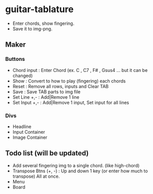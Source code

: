 # guitar-tablature

- Enter chords, show fingering.
- Save it to img-png.

## Maker

### Buttons
- Chord input : Enter Chord (ex. C , C7 , F# , Gsus4 ... but it can be changed)
- Show : Convert to how to play (fingering) each chords
- Reset : Remove all rows, inputs and Clear TAB
- Save : Save TAB parts to img file
- Set Line +,- : Add|Remove 1 line
- Set Input +,- : Add|Remove 1 input, Set input for all lines

### Divs
- Headline
- Input Container
- Image Container

## Todo list (will be updated)

- Add several fingering img to a single chord. (like high-chord)
- Transpose Btns (+, -) : Up and down 1 key (or enter how much to transpose) All at once.
- Menu
- Board

